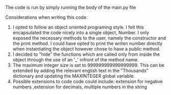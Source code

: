 The code is run by simply running the body of the main.py file

Considerations when writing this code:
1. I opted to follow an object oriented programing style. I felt this encapsulated the code nicely into a single object, 
Number. I only exposed the necessary methods to the user, namely the constructor and the print method. I could have 
opted to print the writen number directly when instantiating the object however chose to have a public method.
2. I decided to "hide" the functions which are called only from inside the object through the use of an 
'_' infront of the method name.
3. The maximum integer size is set to 999999999999999999. This can be extended by adding the relevant english text 
in the "Thousands" dictionary and updating the MAXINTEGER global variable.
4. Possible extensions to code code could include: extension for negative numbers ,extension for decimals,
 multiple numbers in the string
